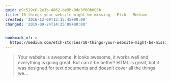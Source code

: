 ```yaml
---
guid: e9c519c6-2e3b-4862-be9b-0dc3f60b005b
title: 10 things your website might be missing – Etch – Medium
created: '2016-12-09T13:15:45+00:00'
changed: '2019-09-24T14:35:08+00:00'


bookmark_of: >-
  https://medium.com/etch-stories/10-things-your-website-might-be-missing-25b4055b5f90#.p715gkvou
---
```



<blockquote>Your website is awesome. It looks awesome, it works well and everything is going great. But can it be better? HTML is great, but it was designed for text documents and doesn’t cover all the things we…</blockquote>
